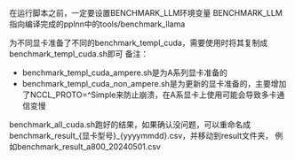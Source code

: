 在运行脚本之前，一定要设置BENCHMARK_LLM环境变量
BENCHMARK_LLM指向编译完成的pplnn中的tools/benchmark_llama

为不同显卡准备了不同的benchmark_templ_cuda，需要使用时将其复制成benchmark_templ_cuda.sh即可
备注：
- benchmark_templ_cuda_ampere.sh是为A系列显卡准备的
- benchmark_templ_cuda_non_ampere.sh是为更新的显卡准备的，主要增加了NCCL_PROTO=^Simple来防止崩溃，在A系显卡上使用可能会导致多卡通信变慢

benchmark_all_cuda.sh跑好的结果，如果确认没问题，可以重命名成benchmark_result_{显卡型号}_{yyyymmdd}.csv，并移动到result文件夹，
例如benchmark_result_a800_20240501.csv
